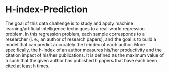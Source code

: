 # H-index-Prediction
The goal of this data challenge is to study and apply machine learning/artificial intelligence techniques
to a real-world regression problem. In this regression problem, each sample corresponds to a researcher
(i. e., an author of research papers), and the goal is to build a model that can predict accurately the
h-index of each author. More specifically, the h-index of an author measures his/her productivity and
the citation impact of his/her publications. It is defined as the maximum value of h such that the given
author has published h papers that have each been cited at least h times.
